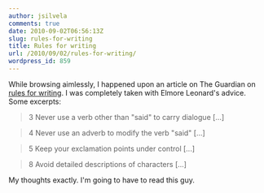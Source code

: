```yaml
---
author: jsilvela
comments: true
date: 2010-09-02T06:56:13Z
slug: rules-for-writing
title: Rules for writing
url: /2010/09/02/rules-for-writing/
wordpress_id: 859
---
```


While browsing aimlessly, I happened upon an article on The Guardian on [rules for writing](https://www.guardian.co.uk/books/2010/feb/20/ten-rules-for-writing-fiction-part-one).
I was completely taken with Elmore Leonard's advice. Some excerpts:



<blockquote>3 Never use a verb other than "said" to carry dialogue [...]</blockquote>




<blockquote>4 Never use an adverb to modify the verb "said" [...]</blockquote>




<blockquote>5 Keep your exclamation points under control [...]</blockquote>




<blockquote>8 Avoid detailed descriptions of characters [...]</blockquote>



My thoughts exactly. I'm going to have to read this guy.


